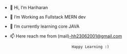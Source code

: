 - 👋 Hi, I’m Hariharan
- 👀 I’m Working as Fullstack MERN dev
- 🌱 I’m currently learning core JAVA
- 📫 Here reach me from (mail)-hh23062001@gmail.com

        
                                  Happy Learning :)
